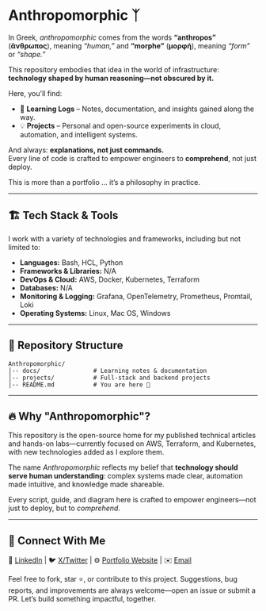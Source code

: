 # Anthropomorphic ᛉ

In Greek, *anthropomorphic* comes from the words **“anthropos”** (**ἄνθρωπος**), meaning *“human,”* and **“morphe”** (**μορφή**), meaning *“form”* or *“shape.”*

This repository embodies that idea in the world of infrastructure: **technology shaped by human reasoning—not obscured by it.**

Here, you'll find:
- 📖 **Learning Logs** – Notes, documentation, and insights gained along the way.  
- 💡 **Projects** – Personal and open-source experiments in cloud, automation, and intelligent systems.

And always: **explanations, not just commands.**  
Every line of code is crafted to empower engineers to **comprehend**, not just deploy.

This is more than a portfolio ... it’s a philosophy in practice.


---

## 🏗 Tech Stack & Tools
I work with a variety of technologies and frameworks, including but not limited to:

- **Languages:** Bash, HCL, Python
- **Frameworks & Libraries:** N/A
- **DevOps & Cloud:** AWS, Docker, Kubernetes, Terraform
- **Databases:** N/A
- **Monitoring & Logging:** Grafana, OpenTelemetry, Prometheus, Promtail, Loki
- **Operating Systems:** Linux, Mac OS, Windows


--- 

## 📂 Repository Structure
```
Anthropomorphic/
│-- docs/               # Learning notes & documentation
│-- projects/           # Full-stack and backend projects
│-- README.md           # You are here 🚀
```

---

## 🔥 Why "Anthropomorphic"?

This repository is the open-source home for my published technical articles and hands-on labs—currently focused on AWS, Terraform, and Kubernetes, with new technologies added as I explore them.

The name *Anthropomorphic* reflects my belief that **technology should serve human understanding**: complex systems made clear, automation made intuitive, and knowledge made shareable.  

Every script, guide, and diagram here is crafted to empower engineers—not just to deploy, but to *comprehend*.

---

## 🤝 Connect With Me  
🔗 [LinkedIn](https://www.linkedin.com/in/jorgemanuelpires/)  |  🐦 [X/Twitter](#)  |  ⚙️ [Portfolio Website](#)  |  ✉️ [Email](mailto:anthropomorphic.email@gmail.com)


Feel free to fork, star ⭐, or contribute to this project.
Suggestions, bug reports, and improvements are always welcome—open an issue or submit a PR.
Let’s build something impactful, together.